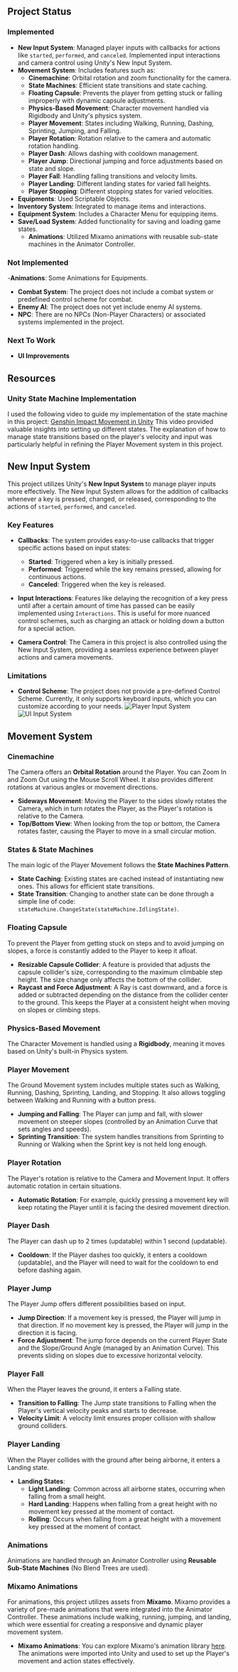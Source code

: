 ## Project Status

### Implemented

- **New Input System**: Managed player inputs with callbacks for actions like `started`, `performed`, and `canceled`. Implemented input interactions and camera control using Unity's New Input System.
- **Movement System**: Includes features such as:
  - **Cinemachine**: Orbital rotation and zoom functionality for the camera.
  - **State Machines**: Efficient state transitions and state caching.
  - **Floating Capsule**: Prevents the player from getting stuck or falling improperly with dynamic capsule adjustments.
  - **Physics-Based Movement**: Character movement handled via Rigidbody and Unity's physics system.
  - **Player Movement**: States including Walking, Running, Dashing, Sprinting, Jumping, and Falling.
  - **Player Rotation**: Rotation relative to the camera and automatic rotation handling.
  - **Player Dash**: Allows dashing with cooldown management.
  - **Player Jump**: Directional jumping and force adjustments based on state and slope.
  - **Player Fall**: Handling falling transitions and velocity limits.
  - **Player Landing**: Different landing states for varied fall heights.
  - **Player Stopping**: Different stopping states for varied velocities.
- **Equipments**: Used Scriptable Objects.
- **Inventory System**: Integrated to manage items and interactions.
- **Equipment System**: Includes a Character Menu for equipping items.
- **Save/Load System**: Added functionality for saving and loading game states.
  - **Animations**: Utilized Mixamo animations with reusable sub-state machines in the Animator Controller.
### Not Implemented

-**Animations**: Some Animations for Equipments.
- **Combat System**: The project does not include a combat system or predefined control scheme for combat.
- **Enemy AI**: The project does not yet include enemy AI systems.
- **NPC**: There are no NPCs (Non-Player Characters) or associated systems implemented in the project.

### Next To Work

- **UI Improvements**

## Resources

### Unity State Machine Implementation

I used the following video to guide my implementation of the state machine in this project:
[Genshin Impact Movement in Unity](https://www.youtube.com/watch?v=kluTqsSUyN0&t=16274s)
This video provided valuable insights into setting up different states. The explanation of how to manage state transitions based on the player's velocity and input was particularly helpful in refining the Player Movement system in this project.
## New Input System

This project utilizes Unity's **New Input System** to manage player inputs more effectively. The New Input System allows for the addition of callbacks whenever a key is pressed, changed, or released, corresponding to the actions of `started`, `performed`, and `canceled`.

### Key Features

- **Callbacks**: The system provides easy-to-use callbacks that trigger specific actions based on input states:
  - **Started**: Triggered when a key is initially pressed.
  - **Performed**: Triggered while the key remains pressed, allowing for continuous actions.
  - **Canceled**: Triggered when the key is released.

- **Input Interactions**: Features like delaying the recognition of a key press until after a certain amount of time has passed can be easily implemented using `Interactions`. This is useful for more nuanced control schemes, such as charging an attack or holding down a button for a special action.

- **Camera Control**: The Camera in this project is also controlled using the New Input System, providing a seamless experience between player actions and camera movements.

### Limitations

- **Control Scheme**: The project does not provide a pre-defined Control Scheme. Currently, it only supports keyboard inputs, which you can customize according to your needs.
![Player Input System](https://github.com/user-attachments/assets/eb68b524-f495-4d6e-87e2-4776755536f5)
![UI Input System](https://github.com/user-attachments/assets/becea9fa-44c7-4a33-aca3-e83ec069c47f)
## Movement System

### Cinemachine

The Camera offers an **Orbital Rotation** around the Player. You can Zoom In and Zoom Out using the Mouse Scroll Wheel. It also provides different rotations at various angles or movement directions.

- **Sideways Movement**: Moving the Player to the sides slowly rotates the Camera, which in turn rotates the Player, as the Player's rotation is relative to the Camera.
- **Top/Bottom View**: When looking from the top or bottom, the Camera rotates faster, causing the Player to move in a small circular motion.

### States & State Machines

The main logic of the Player Movement follows the **State Machines Pattern**.

- **State Caching**: Existing states are cached instead of instantiating new ones. This allows for efficient state transitions.
- **State Transition**: Changing to another state can be done through a simple line of code: `stateMachine.ChangeState(stateMachine.IdlingState)`.

### Floating Capsule

To prevent the Player from getting stuck on steps and to avoid jumping on slopes, a force is constantly added to the Player to keep it afloat.

- **Resizable Capsule Collider**: A feature is provided that adjusts the capsule collider's size, corresponding to the maximum climbable step height. The size change only affects the bottom of the collider.
- **Raycast and Force Adjustment**: A Ray is cast downward, and a force is added or subtracted depending on the distance from the collider center to the ground. This keeps the Player at a consistent height when moving on slopes or climbing steps.

### Physics-Based Movement

The Character Movement is handled using a **Rigidbody**, meaning it moves based on Unity's built-in Physics system.

### Player Movement

The Ground Movement system includes multiple states such as Walking, Running, Dashing, Sprinting, Landing, and Stopping. It also allows toggling between Walking and Running with a button press.

- **Jumping and Falling**: The Player can jump and fall, with slower movement on steeper slopes (controlled by an Animation Curve that sets angles and speeds).
- **Sprinting Transition**: The system handles transitions from Sprinting to Running or Walking when the Sprint key is not held long enough.

### Player Rotation

The Player's rotation is relative to the Camera and Movement Input. It offers automatic rotation in certain situations.

- **Automatic Rotation**: For example, quickly pressing a movement key will keep rotating the Player until it is facing the desired movement direction.

### Player Dash

The Player can dash up to 2 times (updatable) within 1 second (updatable).

- **Cooldown**: If the Player dashes too quickly, it enters a cooldown (updatable), and the Player will need to wait for the cooldown to end before dashing again.

### Player Jump

The Player Jump offers different possibilities based on input.

- **Jump Direction**: If a movement key is pressed, the Player will jump in that direction. If no movement key is pressed, the Player will jump in the direction it is facing.
- **Force Adjustment**: The jump force depends on the current Player State and the Slope/Ground Angle (managed by an Animation Curve). This prevents sliding on slopes due to excessive horizontal velocity.

### Player Fall

When the Player leaves the ground, it enters a Falling state.

- **Transition to Falling**: The Jump state transitions to Falling when the Player's vertical velocity peaks and starts to decrease.
- **Velocity Limit**: A velocity limit ensures proper collision with shallow ground colliders.

### Player Landing

When the Player collides with the ground after being airborne, it enters a Landing state.

- **Landing States**: 
  - **Light Landing**: Common across all airborne states, occurring when falling from a small height.
  - **Hard Landing**: Happens when falling from a great height with no movement key pressed at the moment of contact.
  - **Rolling**: Occurs when falling from a great height with a movement key pressed at the moment of contact.

### Animations

Animations are handled through an Animator Controller using **Reusable Sub-State Machines** (No Blend Trees are used).

### Mixamo Animations

For animations, this project utilizes assets from **Mixamo**. Mixamo provides a variety of pre-made animations that were integrated into the Animator Controller. These animations include walking, running, jumping, and landing, which were essential for creating a responsive and dynamic player movement system.

- **Mixamo Animations**: You can explore Mixamo's animation library [here](https://www.mixamo.com/). The animations were imported into Unity and used to set up the Player's movement and action states effectively.
